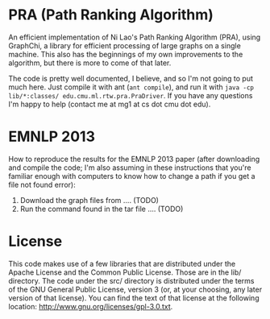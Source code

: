 PRA (Path Ranking Algorithm)
============================

An efficient implementation of Ni Lao's Path Ranking Algorithm (PRA), using
GraphChi, a library for efficient processing of large graphs on a single
machine.  This also has the beginnings of my own improvements to the algorithm,
but there is more to come of that later.

The code is pretty well documented, I believe, and so I'm not going to put much
here.  Just compile it with ant (`ant compile`), and run it with `java -cp
lib/*:classes/ edu.cmu.ml.rtw.pra.PraDriver`.  If you have any questions I'm
happy to help (contact me at mg1 at cs dot cmu dot edu).

EMNLP 2013
==========

How to reproduce the results for the EMNLP 2013 paper (after downloading and
compile the code; I'm also assuming in these instructions that you're familiar
enough with computers to know how to change a path if you get a file not found
error):

1. Download the graph files from .... (TODO)
2. Run the command found in the tar file .... (TODO)

License
=======

This code makes use of a few libraries that are distributed under the Apache
License and the Common Public License.  Those are in the lib/ directory.  The
code under the src/ directory is distributed under the terms of the GNU General
Public License, version 3 (or, at your choosing, any later version of that
license).  You can find the text of that license at the following location:
http://www.gnu.org/licenses/gpl-3.0.txt.
